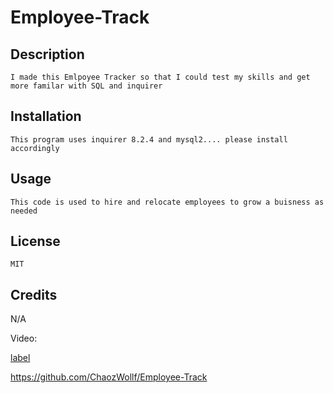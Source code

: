 # Employee-Track

## Description

    I made this Emlpoyee Tracker so that I could test my skills and get more familar with SQL and inquirer

## Installation

    This program uses inquirer 8.2.4 and mysql2.... please install accordingly

## Usage

    This code is used to hire and relocate employees to grow a buisness as needed

## License

    MIT

## Credits
N/A

Video:  

[label](<Video/Untitled_ Jul 4, 2023 1_03 PM.mov>)

https://github.com/ChaozWollf/Employee-Track
